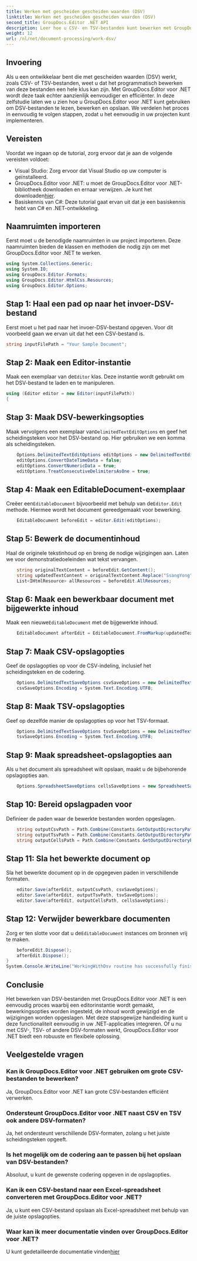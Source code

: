```yaml
---
title: Werken met gescheiden gescheiden waarden (DSV)
linktitle: Werken met gescheiden gescheiden waarden (DSV)
second_title: GroupDocs.Editor .NET API
description: Leer hoe u CSV- en TSV-bestanden kunt bewerken met GroupDocs.Editor voor .NET met deze stapsgewijze handleiding. Verbeter moeiteloos uw .NET-projecten.
weight: 12
url: /nl/net/document-processing/work-dsv/
---
```

## Invoering
Als u een ontwikkelaar bent die met gescheiden waarden (DSV) werkt, zoals CSV- of TSV-bestanden, weet u dat het programmatisch bewerken van deze bestanden een hele klus kan zijn. Met GroupDocs.Editor voor .NET wordt deze taak echter aanzienlijk eenvoudiger en efficiënter. In deze zelfstudie laten we u zien hoe u GroupDocs.Editor voor .NET kunt gebruiken om DSV-bestanden te lezen, bewerken en opslaan. We verdelen het proces in eenvoudig te volgen stappen, zodat u het eenvoudig in uw projecten kunt implementeren.
## Vereisten
Voordat we ingaan op de tutorial, zorg ervoor dat je aan de volgende vereisten voldoet:
- Visual Studio: Zorg ervoor dat Visual Studio op uw computer is geïnstalleerd.
-  GroupDocs.Editor voor .NET: u moet de GroupDocs.Editor voor .NET-bibliotheek downloaden en ernaar verwijzen. Je kunt het downloaden[hier](https://releases.groupdocs.com/editor/net/).
- Basiskennis van C#: Deze tutorial gaat ervan uit dat je een basiskennis hebt van C# en .NET-ontwikkeling.
## Naamruimten importeren
Eerst moet u de benodigde naamruimten in uw project importeren. Deze naamruimten bieden de klassen en methoden die nodig zijn om met GroupDocs.Editor voor .NET te werken.
```csharp
using System.Collections.Generic;
using System.IO;
using GroupDocs.Editor.Formats;
using GroupDocs.Editor.HtmlCss.Resources;
using GroupDocs.Editor.Options;
```

## Stap 1: Haal een pad op naar het invoer-DSV-bestand
Eerst moet u het pad naar het invoer-DSV-bestand opgeven. Voor dit voorbeeld gaan we ervan uit dat het een CSV-bestand is.
```csharp
string inputFilePath = "Your Sample Document";
```
## Stap 2: Maak een Editor-instantie
 Maak een exemplaar van de`Editor` klas. Deze instantie wordt gebruikt om het DSV-bestand te laden en te manipuleren.
```csharp
using (Editor editor = new Editor(inputFilePath))
{
```
## Stap 3: Maak DSV-bewerkingsopties
 Maak vervolgens een exemplaar van`DelimitedTextEditOptions` en geef het scheidingsteken voor het DSV-bestand op. Hier gebruiken we een komma als scheidingsteken.
```csharp
    Options.DelimitedTextEditOptions editOptions = new DelimitedTextEditOptions(",");
    editOptions.ConvertDateTimeData = false;
    editOptions.ConvertNumericData = true;
    editOptions.TreatConsecutiveDelimitersAsOne = true;
```
## Stap 4: Maak een EditableDocument-exemplaar
 Creëer een`EditableDocument` bijvoorbeeld met behulp van de`Editor.Edit` methode. Hiermee wordt het document gereedgemaakt voor bewerking.
```csharp
    EditableDocument beforeEdit = editor.Edit(editOptions);
```
## Stap 5: Bewerk de documentinhoud
Haal de originele tekstinhoud op en breng de nodige wijzigingen aan. Laten we voor demonstratiedoeleinden wat tekst vervangen.
```csharp
    string originalTextContent = beforeEdit.GetContent();
    string updatedTextContent = originalTextContent.Replace("SsangYong", "Chevrolet").Replace("Kyron", "Camaro");
    List<IHtmlResource> allResources = beforeEdit.AllResources;
```
## Stap 6: Maak een bewerkbaar document met bijgewerkte inhoud
 Maak een nieuwe`EditableDocument` met de bijgewerkte inhoud.
```csharp
    EditableDocument afterEdit = EditableDocument.FromMarkup(updatedTextContent, allResources);
```
## Stap 7: Maak CSV-opslagopties
Geef de opslagopties op voor de CSV-indeling, inclusief het scheidingsteken en de codering.
```csharp
    Options.DelimitedTextSaveOptions csvSaveOptions = new DelimitedTextSaveOptions(",");
    csvSaveOptions.Encoding = System.Text.Encoding.UTF8;
```
## Stap 8: Maak TSV-opslagopties
Geef op dezelfde manier de opslagopties op voor het TSV-formaat.
```csharp
    Options.DelimitedTextSaveOptions tsvSaveOptions = new DelimitedTextSaveOptions("\t");
    tsvSaveOptions.Encoding = System.Text.Encoding.UTF8;
```
## Stap 9: Maak spreadsheet-opslagopties aan
Als u het document als spreadsheet wilt opslaan, maakt u de bijbehorende opslagopties aan.
```csharp
    Options.SpreadsheetSaveOptions cellsSaveOptions = new SpreadsheetSaveOptions(SpreadsheetFormats.Xlsm);
```
## Stap 10: Bereid opslagpaden voor
Definieer de paden waar de bewerkte bestanden worden opgeslagen.
```csharp
    string outputCsvPath = Path.Combine(Constants.GetOutputDirectoryPath(inputFilePath), Path.GetFileNameWithoutExtension(inputFilePath) + ".csv");
    string outputTsvPath = Path.Combine(Constants.GetOutputDirectoryPath(inputFilePath), Path.GetFileNameWithoutExtension(inputFilePath) + ".tsv");
    string outputCellsPath = Path.Combine(Constants.GetOutputDirectoryPath(inputFilePath), Path.GetFileNameWithoutExtension(inputFilePath) + ".xlsm");
```
## Stap 11: Sla het bewerkte document op
Sla het bewerkte document op in de opgegeven paden in verschillende formaten.
```csharp
    editor.Save(afterEdit, outputCsvPath, csvSaveOptions);
    editor.Save(afterEdit, outputTsvPath, tsvSaveOptions);
    editor.Save(afterEdit, outputCellsPath, cellsSaveOptions);
```
## Stap 12: Verwijder bewerkbare documenten
 Zorg er ten slotte voor dat u de`EditableDocument` instances om bronnen vrij te maken.
```csharp
    beforeEdit.Dispose();
    afterEdit.Dispose();
}
System.Console.WriteLine("WorkingWithDsv routine has successfully finished");
```
## Conclusie
Het bewerken van DSV-bestanden met GroupDocs.Editor voor .NET is een eenvoudig proces waarbij een editorinstantie wordt gemaakt, bewerkingsopties worden ingesteld, de inhoud wordt gewijzigd en de wijzigingen worden opgeslagen. Met deze stapsgewijze handleiding kunt u deze functionaliteit eenvoudig in uw .NET-applicaties integreren. Of u nu met CSV-, TSV- of andere DSV-formaten werkt, GroupDocs.Editor voor .NET biedt een robuuste en flexibele oplossing.
## Veelgestelde vragen
### Kan ik GroupDocs.Editor voor .NET gebruiken om grote CSV-bestanden te bewerken?
Ja, GroupDocs.Editor voor .NET kan grote CSV-bestanden efficiënt verwerken.
### Ondersteunt GroupDocs.Editor voor .NET naast CSV en TSV ook andere DSV-formaten?
Ja, het ondersteunt verschillende DSV-formaten, zolang u het juiste scheidingsteken opgeeft.
### Is het mogelijk om de codering aan te passen bij het opslaan van DSV-bestanden?
Absoluut, u kunt de gewenste codering opgeven in de opslagopties.
### Kan ik een CSV-bestand naar een Excel-spreadsheet converteren met GroupDocs.Editor voor .NET?
Ja, u kunt een CSV-bestand opslaan als Excel-spreadsheet met behulp van de juiste opslagopties.
### Waar kan ik meer documentatie vinden over GroupDocs.Editor voor .NET?
 U kunt gedetailleerde documentatie vinden[hier](https://tutorials.groupdocs.com/editor/net/)